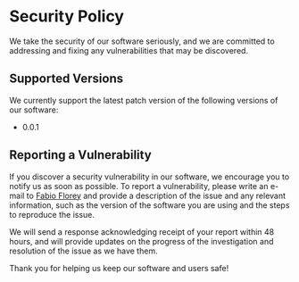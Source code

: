 <!--
=============================================================================
Project
=============================================================================
SECURITY
-----------------------------------------------------------------------------
Security policies and procedures for the project.

:Authors: Fabio Craig Wimmer Florey <fabioflorey@icloud.com>
:Version: 0.0.1
:License: MIT-0
-->


# Security Policy

We take the security of our software seriously, and we are committed to addressing and fixing any vulnerabilities that may be discovered.

## Supported Versions

We currently support the latest patch version of the following versions of our software:

- 0.0.1

## Reporting a Vulnerability

If you discover a security vulnerability in our software, we encourage you to notify us as soon as possible. To report a vulnerability, please write an e-mail to [Fabio Florey][EMAIL] and provide a description of the issue and any relevant information, such as the version of the software you are using and the steps to reproduce the issue.

We will send a response acknowledging receipt of your report within 48 hours, and will provide updates on the progress of the investigation and resolution of the issue as we have them.

Thank you for helping us keep our software and users safe!


<!------------------------------------  Hyperlinks ----------------------------------------->
[DOCUMENTS]: ../docs/
[FAQ]: ../docs/FAQ.md
[ISSUE TRACKER]: ../../../issues
[EMAIL]: mailto:fabioflorey@icloud.com?subject=New%20Security%20Issue%20(Project)&body=Hey%20👋,%0D%0I%20found%20an%20issue%20:%20
